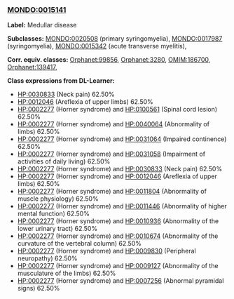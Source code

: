 
### [MONDO:0015141](http://purl.obolibrary.org/obo/MONDO_0015141)
**Label:** Medullar disease

**Subclasses:** [MONDO:0020508](http://purl.obolibrary.org/obo/MONDO_0020508) (primary syringomyelia), [MONDO:0017987](http://purl.obolibrary.org/obo/MONDO_0017987) (syringomyelia), [MONDO:0015342](http://purl.obolibrary.org/obo/MONDO_0015342) (acute transverse myelitis), 

**Corr. equiv. classes:** [Orphanet:99856](http://www.orpha.net/ORDO/Orphanet_99856), [Orphanet:3280](http://www.orpha.net/ORDO/Orphanet_3280), [OMIM:186700](http://purl.obolibrary.org/obo/OMIM_186700), [Orphanet:139417](http://www.orpha.net/ORDO/Orphanet_139417), 

**Class expressions from DL-Learner:**

- [HP:0030833](http://purl.obolibrary.org/obo/HP_0030833) (Neck pain) 62.50%
- [HP:0012046](http://purl.obolibrary.org/obo/HP_0012046) (Areflexia of upper limbs) 62.50%
- [HP:0002277](http://purl.obolibrary.org/obo/HP_0002277) (Horner syndrome) and [HP:0100561](http://purl.obolibrary.org/obo/HP_0100561) (Spinal cord lesion) 62.50%
- [HP:0002277](http://purl.obolibrary.org/obo/HP_0002277) (Horner syndrome) and [HP:0040064](http://purl.obolibrary.org/obo/HP_0040064) (Abnormality of limbs) 62.50%
- [HP:0002277](http://purl.obolibrary.org/obo/HP_0002277) (Horner syndrome) and [HP:0031064](http://purl.obolibrary.org/obo/HP_0031064) (Impaired continence) 62.50%
- [HP:0002277](http://purl.obolibrary.org/obo/HP_0002277) (Horner syndrome) and [HP:0031058](http://purl.obolibrary.org/obo/HP_0031058) (Impairment of activities of daily living) 62.50%
- [HP:0002277](http://purl.obolibrary.org/obo/HP_0002277) (Horner syndrome) and [HP:0030833](http://purl.obolibrary.org/obo/HP_0030833) (Neck pain) 62.50%
- [HP:0002277](http://purl.obolibrary.org/obo/HP_0002277) (Horner syndrome) and [HP:0012046](http://purl.obolibrary.org/obo/HP_0012046) (Areflexia of upper limbs) 62.50%
- [HP:0002277](http://purl.obolibrary.org/obo/HP_0002277) (Horner syndrome) and [HP:0011804](http://purl.obolibrary.org/obo/HP_0011804) (Abnormality of muscle physiology) 62.50%
- [HP:0002277](http://purl.obolibrary.org/obo/HP_0002277) (Horner syndrome) and [HP:0011446](http://purl.obolibrary.org/obo/HP_0011446) (Abnormality of higher mental function) 62.50%
- [HP:0002277](http://purl.obolibrary.org/obo/HP_0002277) (Horner syndrome) and [HP:0010936](http://purl.obolibrary.org/obo/HP_0010936) (Abnormality of the lower urinary tract) 62.50%
- [HP:0002277](http://purl.obolibrary.org/obo/HP_0002277) (Horner syndrome) and [HP:0010674](http://purl.obolibrary.org/obo/HP_0010674) (Abnormality of the curvature of the vertebral column) 62.50%
- [HP:0002277](http://purl.obolibrary.org/obo/HP_0002277) (Horner syndrome) and [HP:0009830](http://purl.obolibrary.org/obo/HP_0009830) (Peripheral neuropathy) 62.50%
- [HP:0002277](http://purl.obolibrary.org/obo/HP_0002277) (Horner syndrome) and [HP:0009127](http://purl.obolibrary.org/obo/HP_0009127) (Abnormality of the musculature of the limbs) 62.50%
- [HP:0002277](http://purl.obolibrary.org/obo/HP_0002277) (Horner syndrome) and [HP:0007256](http://purl.obolibrary.org/obo/HP_0007256) (Abnormal pyramidal signs) 62.50%


